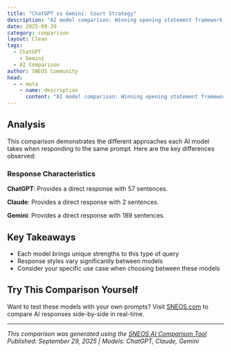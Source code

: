 ```yaml
---
title: "ChatGPT vs Gemini: Court Strategy"
description: "AI model comparison: Winning opening statement framework for different types of cases..."
date: 2025-09-29
category: comparison
layout: Clean
tags:
  - ChatGPT
    - Gemini
  - AI Comparison
author: SNEOS Community
head:
  - - meta
    - name: description
      content: "AI model comparison: Winning opening statement framework for different types of cases..."
---
```


<ChatComparison
  title="ChatGPT vs Gemini: Court Strategy"
  prompt="Winning opening statement framework for different types of cases"
  :responses='{
    "ChatGPT": "Certainly! Crafting a winning opening statement requires tailoring your approach to the type of case you are presenting. Below is a flexible framework with examples for different types of cases (criminal, civil, family, and personal injury). You can adapt the components accordingly.\n\n---\n\n### General Framework for an Opening Statement\n1. **Greeting and Introduction**\n   - Welcome the judge/jury.\n   - Introduce yourself and your client briefly.\n   \n2. **Theme and Theory of the Case**\n   - Present a clear, memorable theme.\n   - Explain your theory of the case in simple terms.\n\n3. **Preview of Key Evidence**\n   - Outline the major points and evidence you will present.\n   - Mention key witnesses you will call.\n\n4. **Refute Anticipated Opposing Arguments**\n   - Briefly address what the other side may claim.\n   - Set the stage for why their version is flawed or incomplete.\n\n5. **Conclusion and Appeal**\n   - Summarize why your client should prevail.\n   - Appeal to the jury/judge\u2019s sense of justice, fairness, or law.\n\n---\n\n### 1. Criminal Case Opening Statement Framework\n\n**Example: Theft Case**\n\n- **Greeting and Introduction:**  \n\u201CGood morning, ladies and gentlemen of the jury. My name is [Your Name], and I represent the State in this case.\u201D\n\n- **Theme/Theory:**  \n\u201CThis case is about truth and justice. The evidence will show that the defendant knowingly took something that did not belong to them.\u201D\n\n- **Preview of Evidence:**  \n\u201CYou will hear from eyewitnesses who saw the defendant at the scene, see security footage, and hear expert testimony about fingerprint evidence.\u201D\n\n- **Refute Opposing Arguments:**  \n\u201CThe defense may say this was a mistake or a misunderstanding. But the evidence will show it was intentional.\u201D\n\n- **Conclusion/Appeal:**  \n\u201CBy the end of this trial, you will be convinced beyond a reasonable doubt that the defendant is guilty.\u201D\n\n---\n\n### 2. Civil Case (Contract Dispute) Opening Statement Framework\n\n**Example: Breach of Contract**\n\n- **Greeting and Introduction:**  \n\u201CGood afternoon, Your Honor, and members of the jury. I represent [Plaintiff\u2019s Name] in this matter.\u201D\n\n- **Theme/Theory:**  \n\u201CThis case centers around a promise made and broken. The other side agreed to deliver goods but never did.\u201D\n\n- **Preview of Evidence:**  \n\u201CYou will hear from the plaintiff, see the signed contracts, correspondence, and proof of damages.\u201D\n\n- **Refute Opposing Arguments:**  \n\u201CYou will hear the defense claim the contract was not binding. The documents will prove otherwise.\u201D\n\n- **Conclusion/Appeal:**  \n\u201CWe ask you to hold the defendant accountable for their breach and compensate my client accordingly.\u201D\n\n---\n\n### 3. Family Law Case Opening Statement Framework\n\n**Example: Child Custody**\n\n- **Greeting and Introduction:**  \n\u201CGood morning. I represent [Parent\u2019s Name], who is here seeking to act in the best interest of their child.\u201D\n\n- **Theme/Theory:**  \n\u201CThis case is about providing a safe, stable, and loving environment for the child.\u201D\n\n- **Preview of Evidence:**  \n\u201CYou will hear testimony from family, teachers, and child psychologists.\u201D\n\n- **Refute Opposing Arguments:**  \n\u201CThe other parent may suggest [Parent\u2019s Name] is unfit, but the evidence will show otherwise.\u201D\n\n- **Conclusion/Appeal:**  \n\u201CThe child deserves to reside primarily with [Parent\u2019s Name], who will meet their physical and emotional needs.\u201D\n\n---\n\n### 4. Personal Injury Case Opening Statement Framework\n\n**Example: Car Accident Injury**\n\n- **Greeting and Introduction:**  \n\u201CGood morning, ladies and gentlemen. I represent [Plaintiff\u2019s Name], who was seriously injured due to the negligence of the defendant.\u201D\n\n- **Theme/Theory:**  \n\u201CThis case is about responsibility\u2014someone must be held accountable for the harm caused.\u201D\n\n- **Preview of Evidence:**  \n\u201CYou will hear from medical experts, see accident reports and photographs of injuries.\u201D\n\n- **Refute Opposing Arguments:**  \n\u201CThe defense may claim my client was at fault, but the evidence will show they were not.\u201D\n\n- **Conclusion/Appeal:**  \n\u201CAt the end of this trial, you will understand the pain and hardship my client has suffered and will want to see justice done.\u201D\n\n---\n\n### Additional Tips  \n- **Keep it concise and engaging** \u2014 the opening statement is to outline the story, not argue facts.  \n- **Tell a story**\u2014people remember narratives better than dry facts.  \n- **Use clear, straightforward language.**  \n- **Practice your delivery** to appear confident and sincere.\n\n---\n\nIf you want, I can help you draft a specific opening statement for a particular case. Just provide the details!",
    "Gemini": "Okay, let\u0027s break down winning opening statement frameworks for different types of cases.  The key is to tailor your approach to the specific facts, legal issues, and jury profile.\n\n**General Principles for a Winning Opening Statement (Applicable to All Cases):**\n\n*   **Simplicity is Key:**  Avoid legal jargon. Tell a clear, compelling story that\u0027s easy for the jury to understand.  Imagine you\u0027re explaining the case to a friend.\n\n*   **Grab Attention Immediately:**  Start with a strong hook.  This could be a powerful image, a compelling question, a short anecdote, or a bold statement of what you intend to prove.\n\n*   **Tell a Story, Not Just Facts:**  Weave the facts into a narrative with characters, conflict, and a resolution.  Make it relatable and human.\n\n*   **Introduce the Key Players (including Your Client):**  Humanize your client. Help the jury connect with them.  If the opposing party is a corporation, emphasize that contrast.\n\n*   **State Your Theory of the Case (the \u0022Why\u0022):**  Explain *why* things happened the way they did.  This is your interpretation of the evidence.  It\u0027s the lens through which you want the jury to see the facts.\n\n*   **Preview the Evidence:**  Tell the jury what you\u0027re going to prove and *how* you\u0027re going to prove it.  Mention key witnesses and documents.  Don\u0027t overpromise, but be confident.\n\n*   **Address Weaknesses (If Appropriate):**  If you know the other side will bring up a damaging fact, consider addressing it head-on.  This can neutralize its impact and show you\u0027re honest and confident. Be brief and frame it in a way that minimizes the damage.\n\n*   **State the Relief You\u0027re Seeking:**  What do you want the jury to do?  Be clear about the verdict you\u0027re asking for.\n\n*   **Be Confident, Sincere, and Authentic:**  Your credibility is crucial.  Speak with conviction and believe in your case.\n\n*   **Use Visual Aids (If Allowed):**  Timelines, diagrams, photos, and other visuals can help the jury understand and remember your story.\n\n*   **Practice, Practice, Practice:**  Rehearse your opening statement until it flows naturally.  Time yourself to ensure you stay within the allotted time.\n\n**Frameworks for Specific Case Types:**\n\n**1.  Personal Injury Case (Plaintiff):**\n\n*   **Hook:** A vivid description of the accident and its immediate aftermath. (e.g., \u0022On July 12th, Mrs. Smith was driving home from work when, without warning, a speeding truck slammed into her car, changing her life forever.\u0022) Or, a compelling question: \u0022What happens when someone\u0027s negligence steals your ability to walk?\u0022\n*   **Introduce the Victim:**  Paint a picture of the plaintiff *before* the injury.  What were their hobbies, their family life, their career?  (e.g., \u0022Before the accident, Mrs. Smith was an active grandmother who loved to garden and play with her grandchildren.\u0022)\n*   **Describe the Defendant\u0027s Negligence:**  Clearly explain what the defendant did wrong and how that caused the accident. (e.g., \u0022The evidence will show that the truck driver was distracted, texting on his phone, when he ran the red light.\u0022)\n*   **Explain the Injuries and Damages:**  Detail the physical and emotional injuries, medical expenses, lost wages, and pain and suffering. (e.g., \u0022As a result of the accident, Mrs. Smith suffered a broken back, a traumatic brain injury, and crippling anxiety.  She\u0027s been unable to work, and she requires ongoing medical care.\u0022)\n*   **Preview the Evidence:**  Mention key witnesses (e.g., eyewitnesses, medical experts) and documents (e.g., police report, medical records).\n*   **Appeal to Empathy:**  Without being overly sentimental, help the jury understand the impact of the injury on the plaintiff\u0027s life.\n*   **State the Relief:**  \u0022We are asking you to compensate Mrs. Smith for her injuries, her medical expenses, her lost wages, and her pain and suffering. We are asking for justice.\u0022\n\n**Personal Injury Case (Defendant):**\n\n*   **Acknowledge the Injury (If Appropriate):**  Show empathy, but don\u0027t admit fault. (e.g., \u0022We understand that Mrs. Smith was injured in an accident, and we sympathize with her.\u0022)\n*   **Present Your Theory of the Case:**  Explain *why* the accident was not your client\u0027s fault.  This could be:\n    *   **No Negligence:** \u0022The evidence will show that Mr. Jones was driving carefully and responsibly, and the accident was unavoidable.\u0022\n    *   **Plaintiff\u0027s Negligence:** \u0022The evidence will show that Mrs. Smith was speeding and ran the red light herself.\u0022\n    *   **Pre-Existing Condition:** \u0022Mrs. Smith\u0027s back problems existed long before the accident, and her current condition is not a result of the collision.\u0022\n    *   **Unavoidable Accident:** \u0022This was a tragic accident caused by unforeseen circumstances, such as a sudden weather event.\u0022\n*   **Challenge the Damages:**  If you believe the plaintiff is exaggerating their injuries or expenses, preview the evidence that supports your position. (e.g., \u0022The medical records will show that Mrs. Smith\u0027s injuries were minor and have largely resolved.\u0022)\n*   **Highlight the Evidence Supporting Your Case:**  Mention key witnesses and documents that will support your theory.\n*   **Request a Fair Verdict:**  \u0022We are asking you to carefully consider all the evidence and to render a fair and just verdict based on the facts, not on sympathy.\u0022 Or \u0022We are confident that after hearing all the evidence, you will conclude that Mr. Jones was not responsible for the accident, and return a verdict in his favor.\u0022\n\n**2.  Criminal Case (Prosecution):**\n\n*   **Hook:** A powerful statement about the crime and its impact on the victim or the community. (e.g., \u0022On the night of January 15th, the defendant, John Smith, brutally murdered Sarah Jones in her own home.\u0022) Or, A compelling question: \u0022What happens when someone takes the law into their own hands?\u0022\n*   **Introduce the Victim (If Applicable):**  Humanize the victim and emphasize the loss suffered by their family and friends.\n*   **Outline the Elements of the Crime:**  Explain what the prosecution must prove to convict the defendant. (e.g., \u0022To find the defendant guilty of murder, the State must prove beyond a reasonable doubt that he intentionally caused the death of Sarah Jones.\u0022)\n*   **Present a Chronological Account of the Events:**  Tell the story of the crime in a clear and compelling way.\n*   **Preview the Evidence:**  Mention key witnesses (e.g., eyewitnesses, forensic experts) and physical evidence (e.g., the murder weapon, DNA evidence). (e.g., \u0022The evidence will show that the defendant\u0027s fingerprints were found on the murder weapon, and his DNA was found under the victim\u0027s fingernails.\u0022)\n*   **Address Potential Defenses (If Possible):**  Anticipate the defense\u0027s arguments and explain why they are not credible.\n*   **Request a Verdict of Guilty:**  \u0022The evidence will leave you with no doubt that the defendant is guilty of this crime. We ask that you return a verdict of guilty and hold him accountable for his actions.\u0022\n\n**Criminal Case (Defense):**\n\n*   **Challenge the Prosecution\u0027s Case:**  Explain why the prosecution\u0027s evidence is weak, unreliable, or insufficient to prove guilt beyond a reasonable doubt. (e.g., \u0022The prosecution\u0027s case is based on circumstantial evidence and speculation. They have no direct evidence linking my client to the crime.\u0022)\n*   **Introduce Reasonable Doubt:**  Explain the concept of reasonable doubt and emphasize that the burden of proof is on the prosecution. (e.g., \u0022The State must prove guilt beyond a reasonable doubt.  That means you must have a firm conviction of guilt, based on the evidence. If you have a reasonable doubt, you must acquit.\u0022)\n*   **Present Your Theory of the Case:**  Offer an alternative explanation of the events. This could be:\n    *   **Alibi:** \u0022The evidence will show that my client was somewhere else when the crime occurred.\u0022\n    *   **Mistaken Identity:** \u0022The eyewitness made a mistake, and my client is not the person who committed the crime.\u0022\n    *   **Self-Defense:** \u0022My client acted in self-defense to protect himself from imminent harm.\u0022\n    *   **Lack of Intent:** \u0022My client did not intend to commit the crime.\u0022\n*   **Highlight the Strengths of Your Case:**  Mention key witnesses and evidence that support your defense.\n*   **Attack the Credibility of Prosecution Witnesses:**  If appropriate, explain why the prosecution\u0027s witnesses are unreliable or biased.\n*   **Request a Verdict of Not Guilty:**  \u0022We are confident that after hearing all the evidence, you will have reasonable doubt about my client\u0027s guilt, and you will return a verdict of not guilty.\u0022\n\n**3.  Breach of Contract Case (Plaintiff):**\n\n*   **Hook:** Briefly describe the agreement and the defendant\u0027s failure to fulfill their obligations. (e.g., \u0022This case is about a broken promise. My client, Acme Corporation, entered into a contract with the defendant, Smith Company, to deliver widgets by January 1st. Smith Company failed to deliver the widgets, causing Acme Corporation significant financial losses.\u0022)\n*   **Explain the Contract:**  Summarize the key terms of the contract, including the obligations of each party.\n*   **Describe the Breach:**  Clearly explain how the defendant violated the contract. (e.g., \u0022Smith Company failed to deliver the widgets by the agreed-upon deadline, and they have refused to cure the breach.\u0022)\n*   **Explain the Damages:**  Detail the financial losses suffered by the plaintiff as a result of the breach. (e.g., \u0022As a result of Smith Company\u0027s breach, Acme Corporation lost profits, incurred expenses to find a replacement supplier, and damaged its reputation.\u0022)\n*   **Preview the Evidence:**  Mention key documents (e.g., the contract, correspondence, invoices) and witnesses (e.g., the plaintiff\u0027s employees, experts).\n*   **Request Specific Performance or Damages:**  \u0022We are asking you to order Smith Company to fulfill its obligations under the contract, or to compensate Acme Corporation for its losses.\u0022\n\n**Breach of Contract Case (Defendant):**\n\n*   **Challenge the Existence or Validity of the Contract:**  Argue that no valid contract existed, or that the contract was unenforceable. (e.g., \u0022There was no meeting of the minds between the parties, and the alleged contract is vague and ambiguous.\u0022)\n*   **Argue That There Was No Breach:**  Explain why the defendant did not breach the contract, or that the plaintiff breached the contract first. (e.g., \u0022Acme Corporation failed to make timely payments, which excused Smith Company from its obligation to deliver the widgets.\u0022)\n*   **Challenge the Damages:**  Argue that the plaintiff\u0027s damages are exaggerated or not causally related to the alleged breach. (e.g., \u0022Acme Corporation\u0027s lost profits were due to market conditions, not to Smith Company\u0027s failure to deliver the widgets.\u0022)\n*   **Present Affirmative Defenses:**  Raise any affirmative defenses, such as impossibility, frustration of purpose, or waiver.\n*   **Highlight the Evidence Supporting Your Case:**  Mention key documents and witnesses that support your defense.\n*   **Request a Verdict in Your Favor:**  \u0022We are confident that after hearing all the evidence, you will conclude that Smith Company did not breach the contract, and you will return a verdict in our favor.\u0022\n\n**4.  Defamation Case (Plaintiff):**\n\n*   **Hook:** Start with the false statement and its devastating impact. (e.g., \u0022This is a case about a lie, a malicious lie that destroyed my client\u0027s reputation and career.\u0022)\n*   **Establish the Elements of Defamation:**  Explain that you must prove the statement was false, defamatory, published to a third party, and caused damage to the plaintiff\u0027s reputation.\n*   **Explain the False Statement:**  Clearly state the defamatory statement and explain why it is false.\n*   **Explain the Publication:**  Prove that the statement was communicated to a third party.\n*   **Prove Damages:**  Detail the harm to the plaintiff\u0027s reputation, including lost business opportunities, emotional distress, and social ostracism.\n*   **Prove Malice (If Required):** If the plaintiff is a public figure, you must prove that the defendant acted with actual malice (knowledge that the statement was false or reckless disregard for the truth).\n*   **Preview the Evidence:**  Mention key witnesses and documents that will support your case.\n*   **Request a Verdict That Compensates the Plaintiff:**  \u0022We are asking you to compensate my client for the damage to their reputation and the losses they have suffered as a result of the defendant\u0027s malicious lies.\u0022\n\n**Defamation Case (Defendant):**\n\n*   **Challenge the Falsity of the Statement:**  Argue that the statement was true or substantially true.\n*   **Argue That the Statement Was Not Defamatory:**  Explain why the statement was not harmful to the plaintiff\u0027s reputation.\n*   **Argue That the Statement Was Privileged:**  Claim that the statement was protected by a privilege, such as the fair report privilege or the opinion privilege.\n*   **Challenge the Damages:**  Argue that the plaintiff\u0027s damages are exaggerated or not causally related to the alleged defamation.\n*   **Argue Lack of Malice (If Applicable):** If the plaintiff is a public figure, argue that the defendant did not act with actual malice.\n*   **Highlight the Evidence Supporting Your Case:**  Mention key witnesses and documents that support your defense.\n*   **Request a Verdict in Your Favor:**  \u0022We are confident that after hearing all the evidence, you will conclude that the statement was true or privileged, or that it did not damage the plaintiff\u0027s reputation, and you will return a verdict in our favor.\u0022\n\n**Key Considerations for Every Case:**\n\n*   **Know Your Judge:**  Be aware of the judge\u0027s preferences and rules regarding opening statements.\n*   **Know Your Jury:**  Try to understand the jury\u0027s demographics and biases. Tailor your language and arguments accordingly.  Consider conducting mock trials or focus groups to get feedback on your presentation.\n*   **Be Prepared to Adapt:**  The other side\u0027s opening statement may reveal surprises. Be ready to adjust your strategy as needed.\n\n**Important Note:**  This information is for educational purposes only and should not be considered legal advice.  You should always consult with a qualified attorney to discuss the specific facts of your case. Good luck!\n"
  }'
  published-date="16:28"
/>

## Analysis

This comparison demonstrates the different approaches each AI model takes when responding to the same prompt. Here are the key differences observed:

### Response Characteristics

**ChatGPT**: Provides a direct response with 57 sentences. 

**Claude**: Provides a direct response with 2 sentences. 

**Gemini**: Provides a direct response with 189 sentences. 

## Key Takeaways

- Each model brings unique strengths to this type of query
- Response styles vary significantly between models
- Consider your specific use case when choosing between these models

## Try This Comparison Yourself

Want to test these models with your own prompts? Visit [SNEOS.com](https://sneos.com) to compare AI responses side-by-side in real-time.

---

*This comparison was generated using the [SNEOS AI Comparison Tool](https://sneos.com)*
*Published: September 29, 2025 | Models: ChatGPT, Claude, Gemini*
